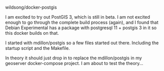 wildsong/docker-postgis

I am excited to try out PostGIS 3, which is still in beta.  I am not
excited enough to go through the complete build process (again), and I
found that Debian Experimental has a package with postgresql 11 +
postgis 3 in it so this docker builds on that.

I started with mdillon/postgis so a few files started out there. Including
the startup script and the Makefile.

In theory it should just drop in to replace the mdillon/postgis
in my geoserver docker-compose project. I am about to test the
theory...

